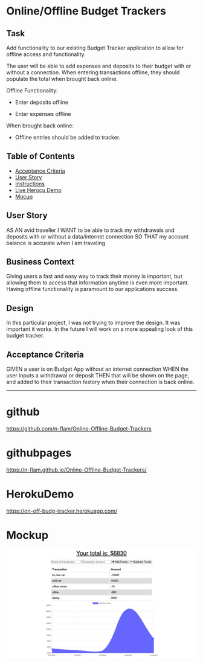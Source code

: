 # Online/Offline Budget Trackers

## Task

Add functionality to our existing Budget Tracker application to allow for offline access and functionality.

The user will be able to add expenses and deposits to their budget with or without a connection. When entering transactions offline, they should populate the total when brought back online.

Offline Functionality:

  * Enter deposits offline

  * Enter expenses offline

When brought back online:

  * Offline entries should be added to tracker.

  ## Table of Contents

* [Acceptance Criteria](#AcceptanceCriteria)
* [User Story](#UserStory)
* [Instructions](#Task)
* [Live Herocu Demo](#HerokuDemo)
* [Mocup](#mockup)

## User Story
AS AN avid traveller
I WANT to be able to track my withdrawals and deposits with or without a data/internet connection
SO THAT my account balance is accurate when I am traveling

## Business Context
Giving users a fast and easy way to track their money is important, but allowing them to access that information anytime is even more important. Having offline functionality is paramount to our applications success.

## Design
In this particular project, I was not trying to improve the design. It was important it works. In the future I will work on a more appealing look of this budget tracker.

## Acceptance Criteria
GIVEN a user is on Budget App without an internet connection
WHEN the user inputs a withdrawal or deposit
THEN that will be shown on the page, and added to their transaction history when their connection is back online.

- - -


# github
https://github.com/n-flam/Online-Offline-Budget-Trackers

# githubpages
https://n-flam.github.io/Online-Offline-Budget-Trackers/

# HerokuDemo
https://on-off-budg-tracker.herokuapp.com/

# Mockup
![Alt text](https://github.com/n-flam/Online-Offline-Budget-Trackers/blob/master/mockup/Budget%20Tracker.png)
